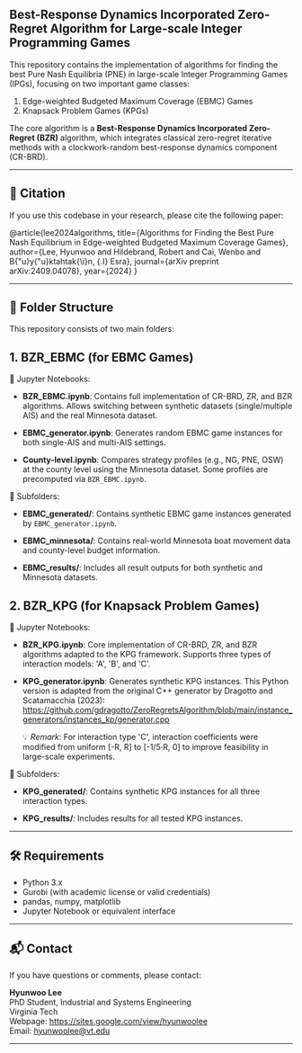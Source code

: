 ## **Best-Response Dynamics Incorporated Zero-Regret Algorithm for Large-scale Integer Programming Games**

This repository contains the implementation of algorithms for finding the best Pure Nash Equilibria (PNE) in large-scale Integer Programming Games (IPGs), focusing on two important game classes:
1. Edge-weighted Budgeted Maximum Coverage (EBMC) Games
2. Knapsack Problem Games (KPGs)

The core algorithm is a **Best-Response Dynamics Incorporated Zero-Regret (BZR)** algorithm, which integrates classical zero-regret iterative methods with a clockwork-random best-response dynamics component (CR-BRD).

--------------------------------------------------------------------------------
📄 Citation
--------------------------------------------------------------------------------
If you use this codebase in your research, please cite the following paper:

@article{lee2024algorithms,
  title={Algorithms for Finding the Best Pure Nash Equilibrium in Edge-weighted Budgeted Maximum Coverage Games},
  author={Lee, Hyunwoo and Hildebrand, Robert and Cai, Wenbo and B{\"u}y{\"u}ktahtak{\i}n, {\.I} Esra},
  journal={arXiv preprint arXiv:2409.04078},
  year={2024}
}

--------------------------------------------------------------------------------
📁 Folder Structure
--------------------------------------------------------------------------------

This repository consists of two main folders:

## **1. BZR_EBMC (for EBMC Games)**

📘 Jupyter Notebooks:

- **BZR_EBMC.ipynb**:
  Contains full implementation of CR-BRD, ZR, and BZR algorithms. Allows switching between synthetic datasets (single/multiple AIS) and the real Minnesota dataset.

- **EBMC_generator.ipynb**:
  Generates random EBMC game instances for both single-AIS and multi-AIS settings.

- **County-level.ipynb**:
  Compares strategy profiles (e.g., NG, PNE, OSW) at the county level using the Minnesota dataset.
  Some profiles are precomputed via `BZR_EBMC.ipynb`.

📂 Subfolders:

- **EBMC_generated/**:
  Contains synthetic EBMC game instances generated by `EBMC_generator.ipynb`.

- **EBMC_minnesota/**:
  Contains real-world Minnesota boat movement data and county-level budget information.

- **EBMC_results/**:
  Includes all result outputs for both synthetic and Minnesota datasets.

## **2. BZR_KPG (for Knapsack Problem Games)**

📘 Jupyter Notebooks:

- **BZR_KPG.ipynb**:
  Core implementation of CR-BRD, ZR, and BZR algorithms adapted to the KPG framework. Supports three types of interaction models: 'A', 'B', and 'C'.

- **KPG_generator.ipynb**:
  Generates synthetic KPG instances. This Python version is adapted from the original C++ generator by Dragotto and Scatamacchia (2023):
  https://github.com/gdragotto/ZeroRegretsAlgorithm/blob/main/instance_generators/instances_kp/generator.cpp

  💡 *Remark*: For interaction type 'C', interaction coefficients were modified from uniform [-R, R] to [-1/5·R, 0] to improve feasibility in large-scale experiments.

📂 Subfolders:

- **KPG_generated/**:
  Contains synthetic KPG instances for all three interaction types.

- **KPG_results/**:
  Includes results for all tested KPG instances.

--------------------------------------------------------------------------------
🛠️ Requirements
--------------------------------------------------------------------------------

- Python 3.x
- Gurobi (with academic license or valid credentials)
- pandas, numpy, matplotlib
- Jupyter Notebook or equivalent interface

--------------------------------------------------------------------------------
📬 Contact
--------------------------------------------------------------------------------

If you have questions or comments, please contact:

**Hyunwoo Lee**  
PhD Student, Industrial and Systems Engineering  
Virginia Tech  
Webpage: https://sites.google.com/view/hyunwoolee  
Email: hyunwoolee@vt.edu

--------------------------------------------------------------------------------
